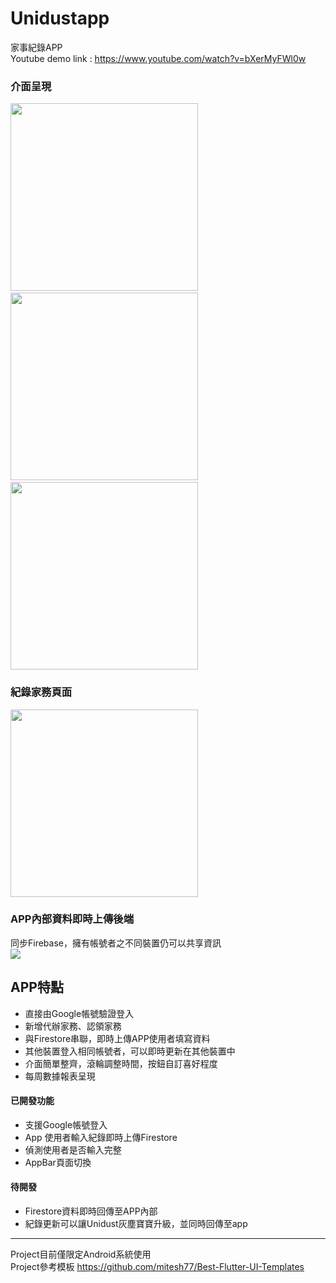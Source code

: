 # Unidustapp
家事紀錄APP  
Youtube demo link  :   https://www.youtube.com/watch?v=bXerMyFWl0w
### 介面呈現
<img src="https://github.com/helenchiu1221/Unidustapp/blob/master/welcom1.gif" height=300 />&nbsp;&nbsp;&nbsp;&nbsp;&nbsp;&nbsp;&nbsp;<img src="https://github.com/helenchiu1221/Unidustapp/blob/master/info.gif" height=300  />&nbsp;&nbsp;&nbsp;&nbsp;&nbsp;&nbsp;&nbsp;<img src="https://github.com/helenchiu1221/Unidustapp/blob/master/screen.gif" height=300  />  
### 紀錄家務頁面
<img src="https://github.com/helenchiu1221/Unidustapp/blob/master/add.gif" height=300/>   

### APP內部資料即時上傳後端
同步Firebase，擁有帳號者之不同裝置仍可以共享資訊  
 <img src="https://github.com/helenchiu1221/Unidustapp/blob/master/record.gif" />

## APP特點
* 直接由Google帳號驗證登入
* 新增代辦家務、認領家務
* 與Firestore串聯，即時上傳APP使用者填寫資料
* 其他裝置登入相同帳號者，可以即時更新在其他裝置中
* 介面簡單整齊，滾輪調整時間，按鈕自訂喜好程度
* 每周數據報表呈現    

#### 已開發功能
* 支援Google帳號登入
* App 使用者輸入紀錄即時上傳Firestore
* 偵測使用者是否輸入完整
* AppBar頁面切換

#### 待開發
* Firestore資料即時回傳至APP內部
* 紀錄更新可以讓Unidust灰塵寶寶升級，並同時回傳至app

***
Project目前僅限定Android系統使用  
Project參考模板 https://github.com/mitesh77/Best-Flutter-UI-Templates

